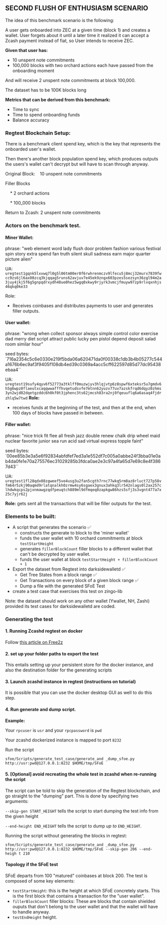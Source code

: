 ## SECOND FLUSH OF ENTHUSIASM SCENARIO
The idea of this benchmark scenario is the following:

A user gets onboarded into ZEC at a given time (block 1)  and creates a wallet.
User forgets about it until a later time it realized it can accept a Zcash payment instead of fiat, so User intends to receive ZEC. 

**Given that user has:**
-  10 unspent note commitments 
- 100,000 blocks with two orchard actions each have passed from the onboarding moment

And will receive 2 unspent note commitments at block 100,000.

The dataset has to be 100K blocks long

**Metrics that can be derived from this benchmark:**
- Time to sync
- Time to spend onboarding funds
- Balance accuracy

### Regtest Blockchain Setup:

There is a benchmark client spend key, which is the key that represents the onboarded user's wallet.

Then there's another block population spend key, which produces outputs the users's wallet can't decrypt but will have to scan through anyway.

Original Block:    10 unspent note commitments

Filler Blocks

    * 2 orchard actions

    * 100_000 blocks

Return to Zcash:  2 unspent note commitments

### Actors on the benchmark test.

#### Miner Wallet:
phrase: "web element word lady flush door problem fashion various festival spin story extra spend fan truth silent skull sadness earn major quarter picture alien"

UA: `uregtest1gqnk5lxvwq7l0g5l06tm00er0f6rwhrenmczv9lfecu5j8mcj32murx7839fwcc9zs6jl6ax08zcq3kjqqag5runs62avjuv7e45ek9zngx603pzes5sezsyn36zgl94m2a3juy4jkj5f6g5gnpqdrxydh48ue0hez5wgq0xkwy9rjyrk3vmcjfmuyw97zp9rlvqxnhjs46qkq0ke33`

Role:
- Receives coinbases and distributes payments to user and generates filler outputs.

#### User wallet:
phrase: "wrong when collect sponsor always simple control color exercise dad merry diet script attract public lucky pen pistol depend deposit salad room similar hour"

seed bytes: `716a2354c5c6e0330e219f5bda06a620471da0f00338c1db3b4b05277c544a1676b6ec9af3f9405f108db4ed39c0369a4acc5cff622597d85d77dc95438ebaa4``

UA: 
`uregtest19sufy4qyv6f52773a3tklff0muzwjyv3hlqjvtp6z8spwf6xteksr5u7gmdv6h5g6wpz0flaeutxcaqqwwafffhvqetudsvfe7mtnn62yuzv77uv7azskfrqd6dqyz0zhms3yn2wjd82dqetgzddc6h0kf0t3jphenc3ts62jmcsh83ra2nj0fqeuuflq6a6asaq4fjdrzhlq5w7twd`
**Role:**
- receives funds at the beginning of the test, and then at the end, when 100 days of blocks have passed in between.

#### Filler wallet:
phrase: "nice trick fit flee all fresh jazz double renew chalk drip wheel maid nuclear favorite junior sea run acid sad virtual express topple faint"

seed bytes: `00ee85b3e3a5e6f92834abfdfef7ed3a1e552df7c005a0abbe24f3bba01e0ab4da0fe1e70a275576ec31029285b3fdca0ae2e3c97a4fa65d7e69c8e4f3867d43``

UA: 
`uregtest1fl28qdx08zgweef5ve4usg3u2fan5cgth7rnc77wkq5rm8az8rluct727p58vfm64r5zkj90aqmd9rlatqnalkh0zrmw4sy6sgaex3gnux3ahkq3lr542nlags0l2ax257clhdwkqcps2pjxnmawgzqdfpeuqtch889ml9dfmqeq0zapkgw86hzs5sfj3s3vgnt477a7x25c7yjr62j`

**Role:** gets sent all the transactions that will be filler outputs for the test.


### Elements to be built:

- A script that generates the scenario ✅
  - constructs the generate to block to the 'miner wallet' 
  - funds the user wallet with 10 orchard commitments at block `testStartHeight` 
  - generates `fillerBlockCount` filler blocks to a different wallet that can't be decrypted by user wallet. 
  - funds the user wallet at block `testStartHeight + fillerBlockCount + 1`
- Export the dataset from Regtest into darksidewalletd ✅
  - Get Tree States from a block range ✅
  - Get Transactions on every block of a given block range ✅
  - Dump a file with the generated SFoE Test
- create a test case that exercises this test on zingo-lib

Note: the dataset should work on any other wallet (Ywallet, NH, Zashi) provided its test cases for darksidewalletd are coded.


### Generating the test

#### 1. Running Zcashd regtest on docker

Follow [this article on Free2z](https://free2z.cash/pacu/zpage/running-a-zcashd-regtest-node-with-docker)


#### 2. set up your folder paths to export the test

This entails setting up your persistent store for the docker instance,
and also the destination folder for the generating scripts

#### 3. Launch zcashd instance in regtest (instructions on tutorial)
It is possible that you can use the docker desktop GUI as well to do
this step.

#### 4. Run generate and dump script.

**Example:**

Your `rpcuser` is `usr` and your `rpcpassword` is `pwd`

Your zcashd dockerized instance is mapped to port `8232`

Run the script


`sfoe/Scripts/generate_test_case/generate_and
_dump_sfoe.py http://usr:pwd@127.0.0.1:8232 $HOME/tmp/SFoE`

#### 5. [Optional] avoid recreating the whole test in zcashd when re-running the script

The script can be told to skip the generation of the Regtest blockchain, and go
straight to the "dumping" part. This is done by specifying two arguments:

`--skip-gen START_HEIGHT` tells the script to start dumping the test info from 
the given height

`--end-height END_HEIGHT` tells the script to dump *up to* `END_HEIGHT`.

Running the script without generating the blocks in regtest:

`sfoe/Scripts/generate_test_case/generate_and
_dump_sfoe.py http://usr:pwd@127.0.0.1:8232 $HOME/tmp/SFoE --skip-gen 206 --end-heigh
t 210`

#### Topology if the SFoE test

SFoE departs from 100 "matured" coinbases at block 200. 
The test is composed of some key elements:
- `testStartHeight`: this is the height at which SFoE concretely starts. This is the first block that contains a transaction for the "user wallet".
- `fillerBlockCount` filler blocks: These are blocks that contain shielded ouputs that don't belong to the user wallet and that the wallet will have to handle anyway.
- `testEndHeight` height.